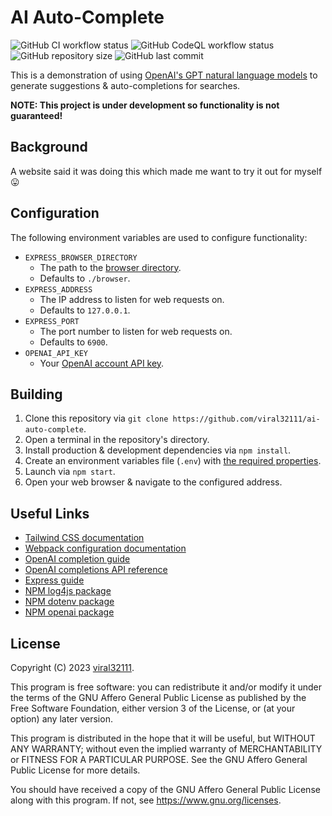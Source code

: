 # AI Auto-Complete

![GitHub CI workflow status](https://img.shields.io/github/actions/workflow/status/viral32111/ai-auto-complete/ci.yml?label=CI)
![GitHub CodeQL workflow status](https://img.shields.io/github/actions/workflow/status/viral32111/ai-auto-complete/codeql.yml?label=CodeQL)
![GitHub repository size](https://img.shields.io/github/repo-size/viral32111/ai-auto-complete?label=Size)
![GitHub last commit](https://img.shields.io/github/last-commit/viral32111/ai-auto-complete?label=Last%20Commit)

This is a demonstration of using [OpenAI's GPT natural language models](https://platform.openai.com/docs/models) to generate suggestions & auto-completions for searches.

**NOTE: This project is under development so functionality is not guaranteed!**

## Background

A website said it was doing this which made me want to try it out for myself 😛

## Configuration

The following environment variables are used to configure functionality:

* `EXPRESS_BROWSER_DIRECTORY`
  * The path to the [browser directory](browser/).
  * Defaults to `./browser`.
* `EXPRESS_ADDRESS`
  * The IP address to listen for web requests on.
  * Defaults to `127.0.0.1`.
* `EXPRESS_PORT`
  * The port number to listen for web requests on.
  * Defaults to `6900`.
* `OPENAI_API_KEY`
  * Your [OpenAI account API key](https://platform.openai.com/account/api-keys).

## Building

1. Clone this repository via `git clone https://github.com/viral32111/ai-auto-complete`.
2. Open a terminal in the repository's directory.
3. Install production & development dependencies via `npm install`.
4. Create an environment variables file (`.env`) with [the required properties](#Configuration).
5. Launch via `npm start`.
6. Open your web browser & navigate to the configured address.

## Useful Links

* [Tailwind CSS documentation](https://tailwindcss.com/docs/utility-first)
* [Webpack configuration documentation](https://webpack.js.org/concepts/configuration/)
* [OpenAI completion guide](https://platform.openai.com/docs/guides/completion)
* [OpenAI completions API reference](https://platform.openai.com/docs/api-reference/completions/create?lang=node.js)
* [Express guide](https://expressjs.com/en/guide/routing.html)
* [NPM log4js package](https://www.npmjs.com/package/log4js)
* [NPM dotenv package](https://www.npmjs.com/package/dotenv)
* [NPM openai package](https://www.npmjs.com/package/openai)

## License

Copyright (C) 2023 [viral32111](https://viral32111.com).

This program is free software: you can redistribute it and/or modify
it under the terms of the GNU Affero General Public License as
published by the Free Software Foundation, either version 3 of the
License, or (at your option) any later version.

This program is distributed in the hope that it will be useful,
but WITHOUT ANY WARRANTY; without even the implied warranty of
MERCHANTABILITY or FITNESS FOR A PARTICULAR PURPOSE. See the
GNU Affero General Public License for more details.

You should have received a copy of the GNU Affero General Public License
along with this program. If not, see https://www.gnu.org/licenses.
